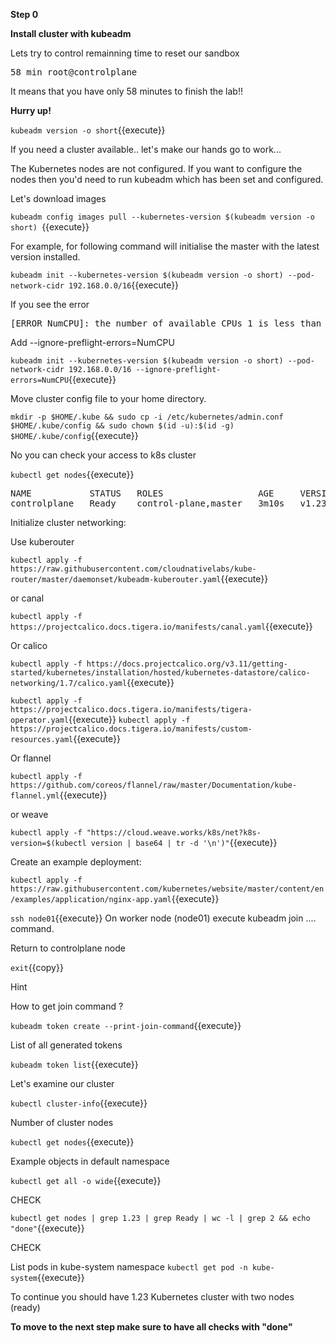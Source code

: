 **Step 0**

**Install cluster with kubeadm** 

Lets try to control remainning time to reset our sandbox

<pre>
58 min root@controlplane
</pre>

It means that you have only 58 minutes to finish the lab!!

**Hurry up!**

`kubeadm version -o short`{{execute}}


If you need a cluster available.. let's make our hands go to work...


The Kubernetes nodes are not configured. If you want to configure the nodes then you'd need to run kubeadm which has been set and configured. 

Let's download images 

`kubeadm config images pull --kubernetes-version $(kubeadm version -o short) `{{execute}}

For example, for following command will initialise the master with the latest version installed.

`kubeadm init --kubernetes-version $(kubeadm version -o short) --pod-network-cidr 192.168.0.0/16`{{execute}}

If you see the error
<pre>
[ERROR NumCPU]: the number of available CPUs 1 is less than the required 2   
</pre>

Add --ignore-preflight-errors=NumCPU

`kubeadm init --kubernetes-version $(kubeadm version -o short) --pod-network-cidr 192.168.0.0/16 --ignore-preflight-errors=NumCPU`{{execute}} 

Move cluster config file to your home directory.

`mkdir -p $HOME/.kube &&
sudo cp -i /etc/kubernetes/admin.conf $HOME/.kube/config &&
sudo chown $(id -u):$(id -g) $HOME/.kube/config`{{execute}}


No you can check your access to k8s cluster

`kubectl get nodes`{{execute}}

<pre>
NAME           STATUS   ROLES                  AGE     VERSION
controlplane   Ready    control-plane,master   3m10s   v1.23.1
</pre>

Initialize cluster networking:

Use kuberouter

`kubectl apply -f https://raw.githubusercontent.com/cloudnativelabs/kube-router/master/daemonset/kubeadm-kuberouter.yaml`{{execute}}

or canal

`kubectl apply -f https://projectcalico.docs.tigera.io/manifests/canal.yaml`{{execute}}

Or calico

`kubectl apply -f https://docs.projectcalico.org/v3.11/getting-started/kubernetes/installation/hosted/kubernetes-datastore/calico-networking/1.7/calico.yaml`{{execute}}

`kubectl apply -f https://projectcalico.docs.tigera.io/manifests/tigera-operator.yaml`{{execute}}
`kubectl apply -f https://projectcalico.docs.tigera.io/manifests/custom-resources.yaml`{{execute}}

Or flannel

`kubectl apply -f https://github.com/coreos/flannel/raw/master/Documentation/kube-flannel.yml`{{execute}}

or weave

`kubectl apply -f "https://cloud.weave.works/k8s/net?k8s-version=$(kubectl version | base64 | tr -d '\n')"`{{execute}}


 Create an example deployment:

 `kubectl apply -f https://raw.githubusercontent.com/kubernetes/website/master/content/en/examples/application/nginx-app.yaml`{{execute}}


`ssh node01`{{execute}}
On worker node (node01) 
execute kubeadm join .... command.

Return to controlplane node

`exit`{{copy}}

Hint

How to get join command ?

`kubeadm token create --print-join-command`{{execute}}

List of all generated tokens

`kubeadm token list`{{execute}}

Let's examine our cluster

`kubectl cluster-info`{{execute}}

Number of cluster nodes

`kubectl get nodes`{{execute}}

Example objects in default namespace

`kubectl get all -o wide`{{execute}}


CHECK

`kubectl get nodes | grep 1.23 | grep Ready | wc -l | grep 2 && echo "done"`{{execute}}

CHECK

List pods in kube-system namespace
`kubectl get pod -n kube-system`{{execute}}


To continue you should have 1.23 Kubernetes cluster with two nodes (ready)

**To move to the next step make sure to have all checks with "done"**
